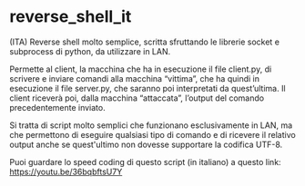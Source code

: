 # reverse_shell_it
(ITA) Reverse shell molto semplice, scritta sfruttando le librerie socket e subprocess di python, da utilizzare in LAN.

Permette al client, la macchina che ha in esecuzione il file client.py, di scrivere e inviare comandi alla macchina “vittima”, che ha quindi in esecuzione il file server.py, che saranno poi interpretati da quest’ultima. Il client riceverà poi, dalla macchina “attaccata”, l’output del comando precedentemente inviato.

Si tratta di script molto semplici che funzionano esclusivamente in LAN, ma che permettono di eseguire qualsiasi tipo di comando e di ricevere il relativo output anche se quest'ultimo non dovesse supportare la codifica UTF-8.

Puoi guardare lo speed coding di questo script (in italiano) a questo link: https://youtu.be/36bqbftsU7Y
